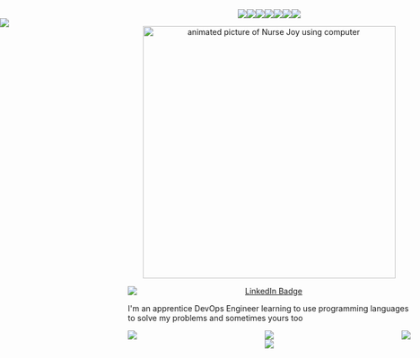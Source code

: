 <div align="center"><img src="http://www.myspacegens.com/images/glitter_text/styles/5/images/m.gif" border="0" /><img src="http://www.myspacegens.com/images/glitter_text/styles/5/images/e.gif" border="0" /><img src="http://www.myspacegens.com/images/glitter_text/styles/5/images/l.gif" border="0" /><img src="http://www.myspacegens.com/images/glitter_text/styles/5/images/i.gif" border="0" /><img src="http://www.myspacegens.com/images/glitter_text/styles/5/images/s.gif" border="0" /><img src="http://www.myspacegens.com/images/glitter_text/styles/5/images/s.gif" border="0" /><img src="http://www.myspacegens.com/images/glitter_text/styles/5/images/a.gif" border="0" /></div> 

<div style="position: absolute; left: 0;">
    <img src="http://www.myspacegens.com/images/online_now/3.gif">
</div>



<p align="center">
<img align="center" alt="animated picture of Nurse Joy using computer" width="450" src="https://media.tenor.com/jZRimaD4cuAAAAAC/pokemon-anime.gif"/>
</p>

<p align="center">
  <a href="https://www.linkedin.com/in/melissa-deeney-616326120">
    <img src="https://i.imgur.com/6MKe3VF.gif" alt="LinkedIn Badge" style="display: block; margin: 0 auto;" />
  </a>
</p>

I'm an apprentice DevOps Engineer learning to use programming languages to solve my problems and sometimes yours too

<div style="display: flex; justify-content: space-between; max-width: 100%;">
    <div style="display: inline-block; max-width: 30%;"><img src="https://64.media.tumblr.com/22461ffa8dcd45514a932e4bc2d66220/216d6bc2ca758416-a7/s100x200/a7063cfff9d78194987e78f99a3bd5dd13fa3ea7.jpg"></div>
    <div style="display: inline-block; max-width: 30%;"><img src="https://64.media.tumblr.com/8afb2ecf4141c996e94341687084486f/tumblr_pxqddwGia61xmlb72o1_100.gifv"></div>
    <div style="display: inline-block; max-width: 30%;"><img src="https://64.media.tumblr.com/64a1eb04d1d3e0745ae39a792eb30372/c3df6c65681426b7-36/s100x200/4685771e46ada01d033ef6ae8e62bbee36c245ab.jpg"></div>
</div>


<div align="center"><img src="https://64.media.tumblr.com/b04076b8fe0bb352a928e7388f9ebcb0/72e98cc4354a686d-cb/s1280x1920/599aaa2dc39dcaf36aa297057aff62fb8f31f46e.gifv"></div>




